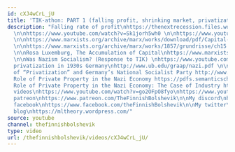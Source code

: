 ```yaml
---
id: cXJ4wCrL_jU
title: 'TIK-athon: PART 1 (falling profit, shrinking market, privatization, crisis)'
description: "Falling rate of profit\nhttps://thenextrecession.files.wordpress.com/2014/04/maito-esteban-the-historical-transience-of-capital-the-downward-tren-in-the-rate-of-profit-since-xix-century.pdf
  \n\nhttps://www.youtube.com/watch?v=Sk1jorh5wh0 \n\nhttps://www.youtube.com/watch?v=ypJ_tcnfaWA
  \n\nhttps://www.marxists.org/archive/marx/works/download/pdf/Capital-Volume-III.pdf
  \n\nhttps://www.marxists.org/archive/marx/works/1857/grundrisse/ch15.htm \n\nhttps://www.marxists.org/glossary/terms/o/r.htm
  \n\nRosa Luxemburg, The Accumulation of Capital\nhttps://www.marxists.org/archive/luxemburg/1913/accumulation-capital/
  \n\nWas Nazism Socialism? (Response to TIK) \nhttps://www.youtube.com/watch?v=UMrYyPJI1BA\n\nNazi
  privatization in 1930s Germany\nhttp://www.ub.edu/graap/nazi.pdf \n\nThe Coining
  of “Privatization” and Germany’s National Socialist Party http://www.ub.edu/graap/JEP.pdf\n\nThe
  Role of Private Property in the Nazi Economy https://pdfs.semanticscholar.org/90cb/f391bd67a277087be05349347de3b582b1a3.pdf\n\nThe
  Role of Private Property in the Nazi Economy: The Case of Industry http://piketty.pse.ens.fr/files/capitalisback/CountryData/Germany/Other/Pre1950Series/RefsHistoricalGermanAccounts/BuchheimScherner06.pdf\n\nTIK's
  videos\nhttps://www.youtube.com/watch?v=go2OFpO8fyo\nhttps://www.youtube.com/watch?v=PQGMjDQ-TJ8\n----------------------------------\n\nMy
  patreon\nhttps://www.patreon.com/TheFinnishBolshevik\n\nMy discord\nhttps://discord.gg/tsJTycv\n\nMy
  facebook\nhttps://www.facebook.com/theFinnishBolshevik\n\nMy twitter\nhttps://twitter.com/FinnBolshevik\n\nMy
  blog\nhttps://mltheory.wordpress.com/"
source: youtube
channel: thefinnishbolshevik
type: video
url: /thefinnishbolshevik/videos/cXJ4wCrL_jU/
---
```

